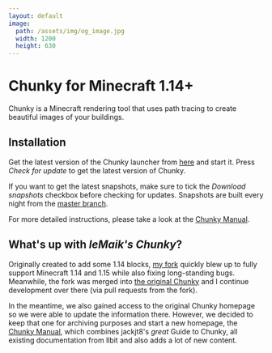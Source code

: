```yaml
---
layout: default
image:
  path: /assets/img/og_image.jpg
  width: 1200
  height: 630
---
```


# Chunky for Minecraft 1.14+

Chunky is a Minecraft rendering tool that uses path tracing to create beautiful images of your buildings.

## Installation

Get the latest version of the Chunky launcher from [here](https://chunkyupdate.lemaik.de/ChunkyLauncher.jar) and start it. Press _Check for update_ to get the latest version of Chunky.

If you want to get the latest snapshots, make sure to tick the _Download snapshots_ checkbox before checking for updates. Snapshots are built every night from the [master branch](https://github.com/chunky-dev/chunky/commits/master).

For more detailed instructions, please take a look at the [Chunky Manual](https://chunky-dev.github.io/docs/getting_started/installing/).

## What's up with _leMaik's Chunky_?

Originally created to add some 1.14 blocks, [my fork](https://github.com/leMaik/chunky) quickly blew up to fully support Minecraft 1.14 and 1.15 while also fixing long-standing bugs.  
Meanwhile, the fork was merged into [the original Chunky](http://chunky.llbit.se) and I continue development over there (via pull requests from the fork).

In the meantime, we also gained access to the original Chunky homepage so we were able to update the information there. However, we decided to keep that one for archiving purposes and start a new homepage, the [Chunky Manual](https://chunky-dev.github.io/docs), which combines jackjt8's _great_ Guide to Chunky, all existing documentation from llbit and also adds a lot of new content.

